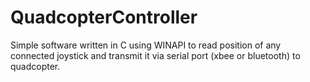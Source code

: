 # QuadcopterController
Simple software written in C using WINAPI to read position of any connected joystick and transmit it via serial port (xbee or bluetooth) to quadcopter.
